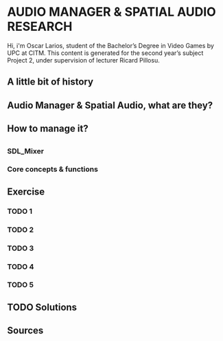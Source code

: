 <h1>AUDIO MANAGER & SPATIAL AUDIO RESEARCH</h1>

Hi, i'm Oscar Larios, student of the Bachelor’s Degree in Video Games by UPC at CITM. This content is generated for the second year’s subject Project 2, under supervision of lecturer Ricard Pillosu.


<h2>A little bit of history<h2>
  

<h2>Audio Manager & Spatial Audio, what are they?<h2>
  
  
 
<h2>How to manage it?<h2>
  <h3>SDL_Mixer</h3>
  <h3>Core concepts & functions</h3>
  
<h2>Exercise</h2>
  <h3>TODO 1</h3>
   <h3>TODO 2</h3>
    <h3>TODO 3</h3>
     <h3>TODO 4</h3>
      <h3>TODO 5</h3>
      
      
 <h2>TODO Solutions</h2>
 
 <h2>Sources</h2>
